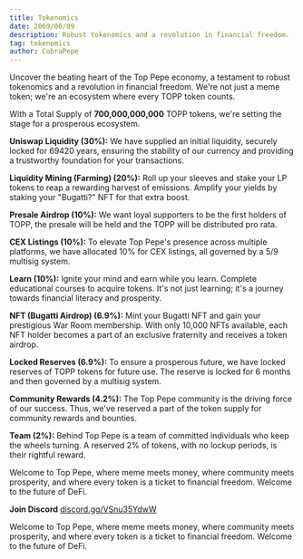 ```yaml
---
title: Tokenomics
date: 2069/06/09
description: Robust tokenomics and a revolution in financial freedom.
tag: tokenomics
author: CobraPepe
---
```


Uncover the beating heart of the Top Pepe economy, a testament to robust tokenomics and a revolution in financial freedom. We're not just a meme token; we're an ecosystem where every TOPP token counts.

With a Total Supply of **700,000,000,000** TOPP tokens, we're setting the stage for a prosperous ecosystem.

**Uniswap Liquidity (30%):** We have supplied an initial liquidity, securely locked for 69420 years, ensuring the stability of our currency and providing a trustworthy foundation for your transactions.

**Liquidity Mining (Farming) (20%):** Roll up your sleeves and stake your LP tokens to reap a rewarding harvest of emissions. Amplify your yields by staking your "Bugatti?" NFT for that extra boost.

**Presale Airdrop (10%):** We want loyal supporters to be the first holders of TOPP, the presale will be held and the TOPP will be distributed pro rata.

**CEX Listings (10%):** To elevate Top Pepe's presence across multiple platforms, we have allocated 10% for CEX listings, all governed by a 5/9 multisig system.

**Learn (10%):** Ignite your mind and earn while you learn. Complete educational courses to acquire tokens. It's not just learning; it's a journey towards financial literacy and prosperity.

**NFT (Bugatti Airdrop) (6.9%):** Mint your Bugatti NFT and gain your prestigious War Room membership. With only 10,000 NFTs available, each NFT holder becomes a part of an exclusive fraternity and receives a token airdrop.

**Locked Reserves (6.9%):** To ensure a prosperous future, we have locked reserves of TOPP tokens for future use. The reserve is locked for 6 months and then governed by a multisig system.

**Community Rewards (4.2%):** The Top Pepe community is the driving force of our success. Thus, we've reserved a part of the token supply for community rewards and bounties.

**Team (2%):** Behind Top Pepe is a team of committed individuals who keep the wheels turning. A reserved 2% of tokens, with no lockup periods, is their rightful reward.

Welcome to Top Pepe, where meme meets money, where community meets prosperity, and where every token is a ticket to financial freedom. Welcome to the future of DeFi.

**Join Discord** [discord.gg/VSnu35YdwW](https://discord.gg/VSnu35YdwW)

Welcome to Top Pepe, where meme meets money, where community meets prosperity, and where every token is a ticket to financial freedom. Welcome to the future of DeFi.
